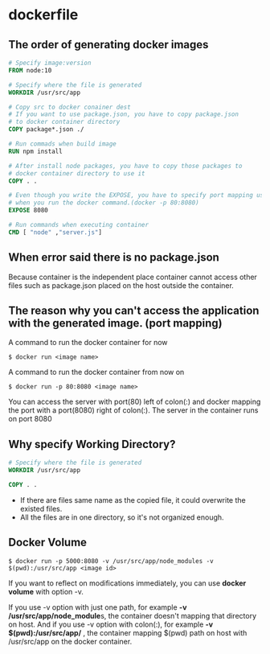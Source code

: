 # dockerfile

## The order of generating docker images

```dockerfile
# Specify image:version
FROM node:10

# Specify where the file is generated
WORKDIR /usr/src/app

# Copy src to docker conainer dest
# If you want to use package.json, you have to copy package.json
# to docker container directory
COPY package*.json ./

# Run commads when build image
RUN npm install

# After install node packages, you have to copy those packages to
# docker container directory to use it
COPY . .

# Even though you write the EXPOSE, you have to specify port mapping using -p option
# when you run the docker command.(docker -p 80:8080)
EXPOSE 8080

# Run commands when executing container
CMD [ "node" ,"server.js"]
```



## When error said there is no package.json

  Because container is the independent place container cannot access other files such as package.json placed on the host outside the container.



## The reason why you can't access the application with the generated image. (port mapping)

A command to run the docker container for now

```shell
$ docker run <image name>
```

A command to run the docker container from now on

```shell
$ docker run -p 80:8080 <image name>
```

You can access the server with port(80) left of colon(:) and docker mapping the port with a port(8080) right of colon(:). The server in the container runs on port 8080



## Why specify Working Directory?

```dockerfile
# Specify where the file is generated
WORKDIR /usr/src/app

COPY . .
```

* If there are files same name as the copied file, it could overwrite the existed files.
* All the files are in one directory, so it's not organized enough.





## Docker Volume

```shell
$ docker run -p 5000:8080 -v /usr/src/app/node_modules -v $(pwd):/usr/src/app <image id>
```

If you want to reflect on modifications immediately, you can use **docker volume** with option -v.

If you use -v  option with just one path, for example **-v /usr/src/app/node_module**s, the container doesn't mapping that directory on host. And if you use -v option with colon(:), for example **-v $(pwd):/usr/src/app/** , the container mapping $(pwd) path on host with /usr/src/app on the docker container.

